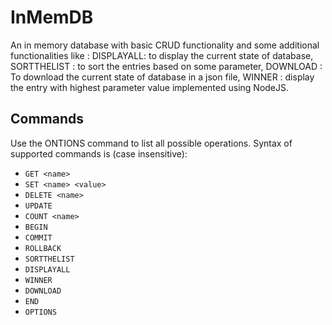 # InMemDB

An in memory database with basic CRUD functionality and some additional functionalities  like :
 DISPLAYALL: to display the current state of database,
 SORTTHELIST : to sort the entries based on some parameter,
 DOWNLOAD : To download the current state of database in a json file,
 WINNER : display the entry with highest parameter value
 implemented using NodeJS.


## Commands
Use the ONTIONS command to list all possible operations. Syntax of supported commands is (case insensitive):
- `GET <name>`
- `SET <name> <value>`
- `DELETE <name>`
- `UPDATE`<name>
- `COUNT <name>`
- `BEGIN`
- `COMMIT`
- `ROLLBACK`
- `SORTTHELIST`
- `DISPLAYALL`
- `WINNER`
- `DOWNLOAD`
- `END`
- `OPTIONS`
